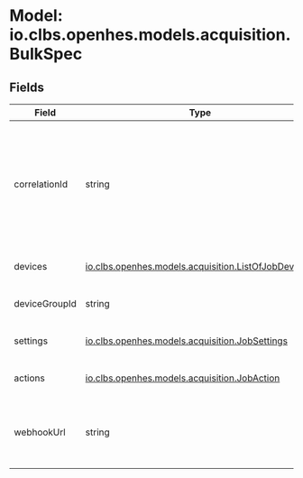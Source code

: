 # Model: io.clbs.openhes.models.acquisition.BulkSpec

## Fields

| Field | Type | Description |
| --- | --- | --- |
| correlationId | string | @gqltype: UUID<br><br>The correlation identifier, e.g. to define relation to non-homogenous group. |
| devices | [io.clbs.openhes.models.acquisition.ListOfJobDeviceId](model-io-clbs-openhes-models-acquisition-listofjobdeviceid.md) | The list of devices in the bulk. |
| deviceGroupId | string | The device group identifier. |
| settings | [io.clbs.openhes.models.acquisition.JobSettings](model-io-clbs-openhes-models-acquisition-jobsettings.md) | The bulk-shared job settings. |
| actions | [io.clbs.openhes.models.acquisition.JobAction](model-io-clbs-openhes-models-acquisition-jobaction.md) | The list actions to be executed. |
| webhookUrl | string | The webhook URL to call when the bulk is completed. |

